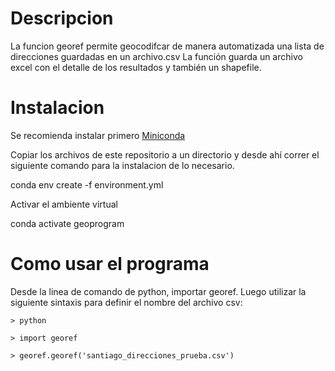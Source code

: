 # Descripcion

La funcion georef permite geocodifcar de manera automatizada una lista de direcciones guardadas en un archivo.csv
La función guarda un archivo excel con el detalle de los resultados y también un shapefile.

# Instalacion
Se recomienda instalar primero [Miniconda](https://docs.conda.io/en/latest/miniconda.html#windows-installers)

Copiar los archivos de este repositorio a un directorio y desde ahí correr el siguiente comando para la instalacion de lo necesario.

conda env create -f environment.yml

Activar el ambiente virtual

conda activate geoprogram

# Como usar el programa

Desde la linea de comando de python, importar georef.
Luego utilizar la siguiente sintaxis para definir el nombre del archivo csv:

```
> python

> import georef

> georef.georef('santiago_direcciones_prueba.csv')
```

